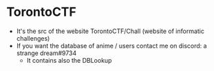 # TorontoCTF
- It's the src of the website TorontoCTF/Chall (website of informatic challenges)
- If you want the database of anime / users contact me on discord: a strange dream#9734
  - It contains also the DBLookup 
